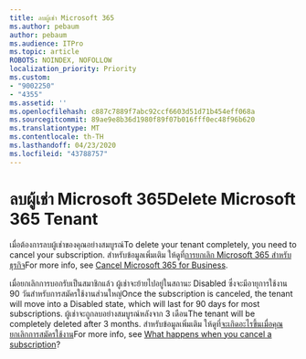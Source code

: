 ```yaml
---
title: ลบผู้เช่า Microsoft 365
ms.author: pebaum
author: pebaum
ms.audience: ITPro
ms.topic: article
ROBOTS: NOINDEX, NOFOLLOW
localization_priority: Priority
ms.custom:
- "9002250"
- "4355"
ms.assetid: ''
ms.openlocfilehash: c887c7889f7abc92ccf6603d51d71b454eff068a
ms.sourcegitcommit: 89ae9e8b36d1980f89f07b016fff0ec48f96b620
ms.translationtype: MT
ms.contentlocale: th-TH
ms.lasthandoff: 04/23/2020
ms.locfileid: "43788757"
---
```

# <a name="delete-microsoft-365-tenant"></a><span data-ttu-id="ba458-102">ลบผู้เช่า Microsoft 365</span><span class="sxs-lookup"><span data-stu-id="ba458-102">Delete Microsoft 365 Tenant</span></span>

<span data-ttu-id="ba458-103">เมื่อต้องการลบผู้เช่าของคุณอย่างสมบูรณ์</span><span class="sxs-lookup"><span data-stu-id="ba458-103">To delete your tenant completely, you need to cancel your subscription.</span></span> <span data-ttu-id="ba458-104">สําหรับข้อมูลเพิ่มเติม ให้ดูที่[การยกเลิก Microsoft 365 สําหรับธุรกิจ](https://docs.microsoft.com/microsoft-365/commerce/subscriptions/cancel-your-subscription?view=o365-worldwide)</span><span class="sxs-lookup"><span data-stu-id="ba458-104">For more info, see [Cancel Microsoft 365 for Business](https://docs.microsoft.com/microsoft-365/commerce/subscriptions/cancel-your-subscription?view=o365-worldwide).</span></span> 
 
<span data-ttu-id="ba458-105">เมื่อยกเลิกการบอกรับเป็นสมาชิกแล้ว ผู้เช่าจะย้ายไปอยู่ในสถานะ Disabled ซึ่งจะมีอายุการใช้งาน 90 วันสําหรับการสมัครใช้งานส่วนใหญ่</span><span class="sxs-lookup"><span data-stu-id="ba458-105">Once the subscription is canceled, the tenant will move into a Disabled state, which will last for 90 days for most subscriptions.</span></span> <span data-ttu-id="ba458-106">ผู้เช่าจะถูกลบอย่างสมบูรณ์หลังจาก 3 เดือน</span><span class="sxs-lookup"><span data-stu-id="ba458-106">The tenant will be completely deleted after 3 months.</span></span> <span data-ttu-id="ba458-107">สําหรับข้อมูลเพิ่มเติม ให้ดูที่[จะเกิดอะไรขึ้นเมื่อคุณยกเลิกการสมัครใช้งาน](https://docs.microsoft.com/microsoft-365/commerce/subscriptions/cancel-your-subscription?view=o365-worldwide#what-happens-when-you-cancel-a-subscription)</span><span class="sxs-lookup"><span data-stu-id="ba458-107">For more info, see [What happens when you cancel a subscription](https://docs.microsoft.com/microsoft-365/commerce/subscriptions/cancel-your-subscription?view=o365-worldwide#what-happens-when-you-cancel-a-subscription)?</span></span>
